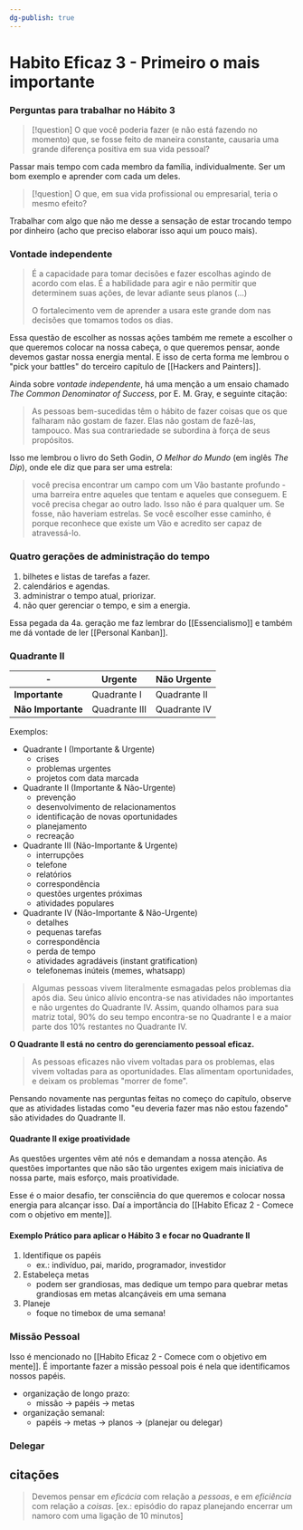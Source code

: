 ```yaml
---
dg-publish: true
---
```

# Habito Eficaz 3 - Primeiro o mais importante

### Perguntas para trabalhar no Hábito 3

> [!question]
> O que você poderia fazer (e não está fazendo no momento) que, se fosse feito de maneira constante, causaria uma grande diferença positiva em sua vida pessoal?

Passar mais tempo com cada membro da família, individualmente. Ser um bom exemplo e aprender com cada um deles.

> [!question]
> O que, em sua vida profissional ou empresarial, teria o mesmo efeito?

Trabalhar com algo que não me desse a sensação de estar trocando tempo por dinheiro (acho que preciso elaborar isso aqui um pouco mais).


### Vontade independente

> É a capacidade para tomar decisões e fazer escolhas agindo de acordo com elas. É a habilidade para agir e não permitir que determinem suas ações, de levar adiante seus planos (...)
> 
> O fortalecimento vem de aprender a usara este grande dom nas decisões que tomamos todos os dias.

Essa questão de escolher as nossas ações também me remete a escolher o que queremos colocar na nossa cabeça, o que queremos pensar, aonde devemos gastar nossa energia mental. E isso de certa forma me lembrou o "pick your battles" do terceiro capítulo de [[Hackers and Painters]].

Ainda sobre *vontade independente*, há uma menção a um ensaio chamado *The Common Denominator of Success*, por E. M. Gray, e seguinte citação:

> As pessoas bem-sucedidas têm o hábito de fazer coisas que os que falharam não gostam de fazer. Elas não gostam de fazê-las, tampouco. Mas sua contrariedade se subordina à força de seus propósitos.

Isso me lembrou o livro do Seth Godin, *O Melhor do Mundo* (em inglês *The Dip*), onde ele diz que para ser uma estrela:

> você precisa encontrar um campo com um Vão bastante profundo - uma barreira entre aqueles que tentam e aqueles que conseguem. E você precisa chegar ao outro lado. Isso não é para qualquer um. Se fosse, não haveriam estrelas. Se você escolher esse caminho, é porque reconhece que existe um Vão e acredito ser capaz de atravessá-lo.


### Quatro gerações de administração do tempo

1. bilhetes e listas de tarefas a fazer.
2. calendários e agendas.
3. administrar o tempo atual, priorizar.
4. não quer gerenciar o tempo, e sim a energia.

Essa pegada da 4a. geração me faz lembrar do [[Essencialismo]] e também me dá vontade de ler [[Personal Kanban]].

### Quadrante II

| -                  | Urgente       | Não Urgente  |
| ------------------ | ------------- | ------------ |
| **Importante**     | Quadrante I   | Quadrante II |
| **Não Importante** | Quadrante III | Quadrante IV |

Exemplos:

- Quadrante I (Importante & Urgente)
    - crises
    - problemas urgentes
    - projetos com data marcada
- Quadrante II (Importante & Não-Urgente)
    - prevenção
    - desenvolvimento de relacionamentos
    - identificação de novas oportunidades
    - planejamento
    - recreação
- Quadrante III (Não-Importante & Urgente)
    - interrupções
    - telefone
    - relatórios
    - correspondência
    - questões urgentes próximas
    - atividades populares
- Quadrante IV (Não-Importante & Não-Urgente)
    - detalhes
    - pequenas tarefas
    - correspondência
    - perda de tempo
    - atividades agradáveis (instant gratification)
    - telefonemas inúteis (memes, whatsapp)


> Algumas pessoas vivem literalmente esmagadas pelos problemas dia após dia. Seu único alívio encontra-se nas atividades não importantes e não urgentes do Quadrante IV. Assim, quando olhamos para sua matriz total,  90% do seu tempo encontra-se no Quadrante I e a maior parte dos 10% restantes no Quadrante IV.

**O Quadrante II está no centro do gerenciamento pessoal eficaz.**

> As pessoas eficazes não vivem voltadas para os problemas, elas vivem voltadas para as oportunidades. Elas alimentam oportunidades, e deixam os problemas "morrer de fome".

Pensando novamente nas perguntas feitas no começo do capítulo, observe que as atividades listadas como "eu deveria fazer mas não estou fazendo" são atividades do Quadrante II.


#### Quadrante II exige proatividade

As questões urgentes vêm até nós e demandam a nossa atenção. As questões importantes que não são tão urgentes exigem mais iniciativa de nossa parte, mais esforço, mais proatividade.

Esse é o maior desafio, ter consciência do que queremos e colocar nossa energia para alcançar isso. Daí a importância do [[Habito Eficaz 2 - Comece com o objetivo em mente]].


#### Exemplo Prático para aplicar o Hábito 3 e focar no Quadrante II

1. Identifique os papéis
    - ex.: indivíduo, pai, marido, programador, investidor
2. Estabeleça metas
    - podem ser grandiosas, mas dedique um tempo para quebrar metas grandiosas em metas alcançáveis em uma semana
3. Planeje
    - foque no timebox de uma semana!

### Missão Pessoal

Isso é mencionado no [[Habito Eficaz 2 - Comece com o objetivo em mente]]. É importante fazer a missão pessoal pois é nela que identificamos nossos papéis.

- organização de longo prazo:
    - missão -> papéis -> metas
- organização semanal:
    - papéis -> metas -> planos -> (planejar ou delegar)


### Delegar



## citações

> Devemos pensar em *eficácia* com relação a *pessoas*, e em *eficiência* com relação a *coisas*. [ex.: episódio do rapaz planejando encerrar um namoro com uma ligação de 10 minutos]
